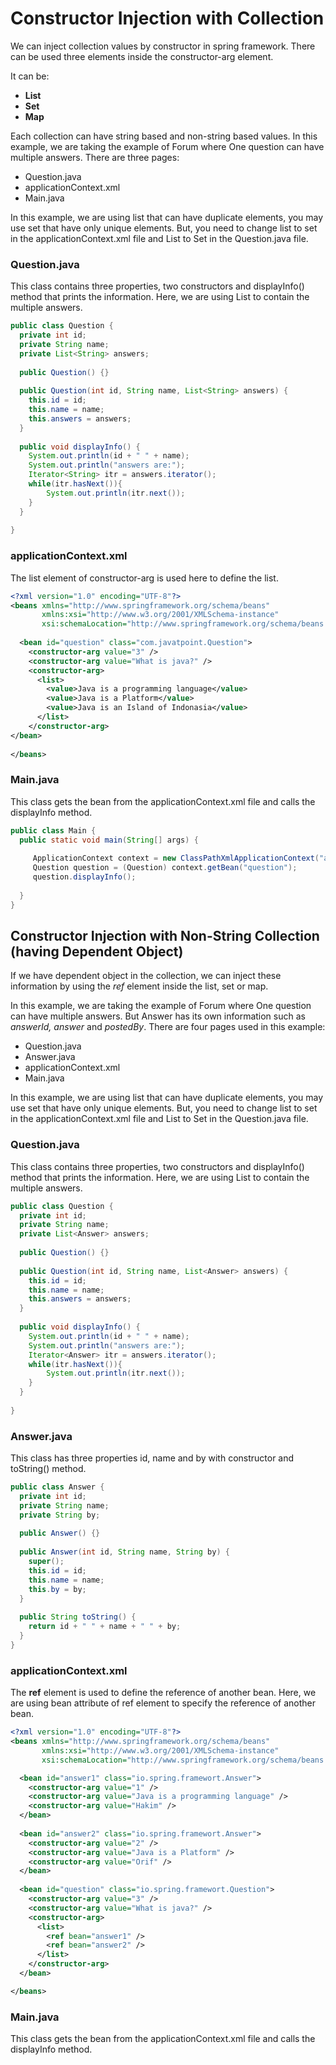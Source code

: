 # Constructor Injection with Collection
We can inject collection values by constructor in spring framework. There can be used three elements inside the constructor-arg element.

It can be:
- **List**
- **Set**
- **Map**

Each collection can have string based and non-string based values.
In this example, we are taking the example of Forum where One question can have multiple answers. There are three pages:

- Question.java
- applicationContext.xml
- Main.java

In this example, we are using list that can have duplicate elements, you may use set that have only unique elements. But, you need to change list to set in the applicationContext.xml file and List to Set in the Question.java file.

### Question.java
This class contains three properties, two constructors and displayInfo() method that prints the information. Here, we are using List to contain the multiple answers.

```java
public class Question {  
  private int id;  
  private String name;  
  private List<String> answers;  
  
  public Question() {}  
  
  public Question(int id, String name, List<String> answers) {    
    this.id = id;  
    this.name = name;  
    this.answers = answers;  
  }  
  
  public void displayInfo() {  
    System.out.println(id + " " + name);  
    System.out.println("answers are:");  
    Iterator<String> itr = answers.iterator();  
    while(itr.hasNext()){  
        System.out.println(itr.next());  
    }  
  }  
 
}  
```

### applicationContext.xml
The list element of constructor-arg is used here to define the list.

```xml
<?xml version="1.0" encoding="UTF-8"?>  
<beans xmlns="http://www.springframework.org/schema/beans"
       xmlns:xsi="http://www.w3.org/2001/XMLSchema-instance"
       xsi:schemaLocation="http://www.springframework.org/schema/beans http://www.springframework.org/schema/beans/spring-beans.xsd">
  
  <bean id="question" class="com.javatpoint.Question">  
    <constructor-arg value="3" />  
    <constructor-arg value="What is java?" />
    <constructor-arg>  
      <list>  
        <value>Java is a programming language</value>  
        <value>Java is a Platform</value>  
        <value>Java is an Island of Indonasia</value>  
      </list>  
    </constructor-arg>  
</bean>  
  
</beans>  
```

### Main.java
This class gets the bean from the applicationContext.xml file and calls the displayInfo method.

```java
public class Main {  
  public static void main(String[] args) {  
  
     ApplicationContext context = new ClassPathXmlApplicationContext("applicationContext.xml");
     Question question = (Question) context.getBean("question");
     question.displayInfo();
      
  }  
}  
```

## Constructor Injection with Non-String Collection (having Dependent Object)
If we have dependent object in the collection, we can inject these information by using the *ref* element inside the list, set or map.

In this example, we are taking the example of Forum where One question can have multiple answers. But Answer has its own information such as *answerId, answer* and *postedBy*. There are four pages used in this example:

- Question.java
- Answer.java
- applicationContext.xml
- Main.java

In this example, we are using list that can have duplicate elements, you may use set that have only unique elements. But, you need to change list to set in the applicationContext.xml file and List to Set in the Question.java file.

### Question.java
This class contains three properties, two constructors and displayInfo() method that prints the information. Here, we are using List to contain the multiple answers.

```java
public class Question {  
  private int id;  
  private String name;  
  private List<Answer> answers;  
  
  public Question() {}  
  
  public Question(int id, String name, List<Answer> answers) {  
    this.id = id;  
    this.name = name;  
    this.answers = answers;  
  }  
  
  public void displayInfo() {  
    System.out.println(id + " " + name);  
    System.out.println("answers are:");  
    Iterator<Answer> itr = answers.iterator();  
    while(itr.hasNext()){  
        System.out.println(itr.next());  
    }  
  }  
  
}  
```

### Answer.java
This class has three properties id, name and by with constructor and toString() method.

```java
public class Answer {  
  private int id;  
  private String name;  
  private String by;  
  
  public Answer() {}  
  
  public Answer(int id, String name, String by) {  
    super();  
    this.id = id;  
    this.name = name;  
    this.by = by;  
  }  
  
  public String toString() {  
    return id + " " + name + " " + by;  
  }  
}  
```

### applicationContext.xml
The **ref** element is used to define the reference of another bean. Here, we are using bean attribute of ref element to specify the reference of another bean.

```xml
<?xml version="1.0" encoding="UTF-8"?>
<beans xmlns="http://www.springframework.org/schema/beans"
       xmlns:xsi="http://www.w3.org/2001/XMLSchema-instance"
       xsi:schemaLocation="http://www.springframework.org/schema/beans http://www.springframework.org/schema/beans/spring-beans.xsd">

  <bean id="answer1" class="io.spring.framewort.Answer">  
    <constructor-arg value="1" /> 
    <constructor-arg value="Java is a programming language" />  
    <constructor-arg value="Hakim" />
  </bean>  
  
  <bean id="answer2" class="io.spring.framewort.Answer">  
    <constructor-arg value="2" />
    <constructor-arg value="Java is a Platform" />
    <constructor-arg value="Orif" />
  </bean>  
  
  <bean id="question" class="io.spring.framewort.Question">  
    <constructor-arg value="3" />  
    <constructor-arg value="What is java?" />  
    <constructor-arg>  
      <list>  
        <ref bean="answer1" />
        <ref bean="answer2" />
      </list>  
    </constructor-arg>  
  </bean>  

</beans>
```

### Main.java
This class gets the bean from the applicationContext.xml file and calls the displayInfo method.
